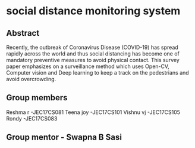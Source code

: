 # social distance monitoring system 
## Abstract
Recently, the outbreak of Coronavirus Disease (COVID-19) has spread rapidly across
the world and thus social distancing has become one of mandatory preventive
measures to avoid physical contact. This survey paper emphasizes on a surveillance
method which uses Open-CV, Computer vision and Deep learning to keep a track on
the pedestrians and avoid overcrowding.

##  Group members
Reshma r -JEC17CS081
Teena joy -JEC17CS101
Vishnu vj -JEC17CS105
Rondy -JEC17CS083

## Group mentor - Swapna B Sasi
